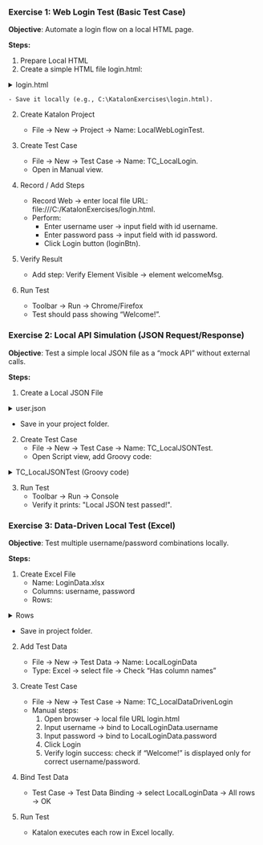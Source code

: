 

### Exercise 1: Web Login Test (Basic Test Case)

**Objective**: Automate a login flow on a local HTML page.

**Steps:**
1. Prepare Local HTML
2. Create a simple HTML file login.html:

<details>
  <summary>login.html</summary>

```
<html>
  <body>
    <h2>Login Page</h2>
    <form id="loginForm">
      <input type="text" id="username" placeholder="Username">
      <input type="password" id="password" placeholder="Password">
      <button type="button" id="loginBtn">Login</button>
    </form>
    <p id="welcomeMsg" style="display:none;">Welcome!</p>
    <script>
      document.getElementById('loginBtn').onclick = function() {
        if(document.getElementById('username').value == 'user' && document.getElementById('password').value == 'pass') {
          document.getElementById('welcomeMsg').style.display = 'block';
        }
      };
    </script>
  </body>
</html>

```
</details>

	- Save it locally (e.g., C:\KatalonExercises\login.html).

2. Create Katalon Project
	- File → New → Project → Name: LocalWebLoginTest.
3. Create Test Case
	- File → New → Test Case → Name: TC_LocalLogin.
	- Open in Manual view.
4. Record / Add Steps
	- Record Web → enter local file URL: file:///C:/KatalonExercises/login.html.
	- Perform:
		- Enter username user → input field with id username.
		- Enter password pass → input field with id password.
		- Click Login button (loginBtn).

5. Verify Result
	- Add step: Verify Element Visible → element welcomeMsg.

6. Run Test
	- Toolbar → Run → Chrome/Firefox
	- Test should pass showing “Welcome!”.


### Exercise 2: Local API Simulation (JSON Request/Response)

**Objective**: Test a simple local JSON file as a “mock API” without external calls.

**Steps:**

1. Create a Local JSON File

<details>
  <summary>user.json</summary>


```
{
  "username": "user",
  "password": "pass",
  "role": "admin"
}

```
</details>

- Save in your project folder.

2. Create Test Case
	- File → New → Test Case → Name: TC_LocalJSONTest.
	- Open Script view, add Groovy code:

<details>
  <summary>TC_LocalJSONTest (Groovy code)</summary>

```
import groovy.json.JsonSlurper

def jsonFile = new File('C:/KatalonExercises/user.json')
def data = new JsonSlurper().parse(jsonFile)
assert data.username == 'user'
assert data.role == 'admin'
println "Local JSON test passed!"

```

</details>

3. Run Test
	- Toolbar → Run → Console
	- Verify it prints: "Local JSON test passed!".


### Exercise 3: Data-Driven Local Test (Excel)

**Objective**: Test multiple username/password combinations locally.

**Steps:**

1. Create Excel File
	- Name: LoginData.xlsx
	- Columns: username, password
	- Rows:

<details>
  <summary>Rows</summary>

```
user, pass
test, 123
admin, admin

```
</details>


- Save in project folder.

2. Add Test Data
	 - File → New → Test Data → Name: LocalLoginData
	 - Type: Excel → select file → Check “Has column names”

3. Create Test Case
	- File → New → Test Case → Name: TC_LocalDataDrivenLogin
	- Manual steps:
		1. Open browser → local file URL login.html
		2. Input username → bind to LocalLoginData.username
		3. Input password → bind to LocalLoginData.password
		4. Click Login
		5. Verify login success: check if “Welcome!” is displayed only for correct username/password.

4. Bind Test Data
	- Test Case → Test Data Binding → select LocalLoginData → All rows → OK
5. Run Test
	- Katalon executes each row in Excel locally.


